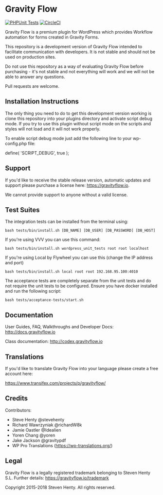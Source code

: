Gravity Flow
==============================

[![PHPUnit Tests](https://github.com/gravityflow/gravityflow/workflows/PHPUnit%20Tests/badge.svg?branch=master)](https://github.com/gravityflow/gravityflow/actions?query=workflow%3A%22PHPUnit+Tests%22)  [![CircleCI](https://circleci.com/gh/gravityflow/gravityflow.svg?style=svg)](https://circleci.com/gh/gravityflow/gravityflow)

Gravity Flow is a premium plugin for WordPress which provides Workflow automation for forms created in Gravity Forms.

This repository is a development version of Gravity Flow intended to facilitate communication with developers. It is not stable and should not be used on production sites.

Do not use this repository as a way of evaluating Gravity Flow before purchasing - it's not stable and not everything will work and we will not be able to answer any questions.

Pull requests are welcome.

## Installation Instructions
The only thing you need to do to get this development version working is clone this repository into your plugins directory and activate script debug mode. If you try to use this plugin without script mode on the scripts and styles will not load and it will not work properly.

To enable script debug mode just add the following line to your wp-config.php file:

define( 'SCRIPT_DEBUG', true );

## Support
If you'd like to receive the stable release version, automatic updates and support please purchase a license here: https://gravityflow.io. 

We cannot provide support to anyone without a valid license.

## Test Suites

The integration tests can be installed from the terminal using:

    bash tests/bin/install.sh [DB_NAME] [DB_USER] [DB_PASSWORD] [DB_HOST]


If you're using VVV you can use this command:

	bash tests/bin/install.sh wordpress_unit_tests root root localhost

If you're using Local by Flywheel you can use this (change the IP address and port)

    bash tests/bin/install.sh local root root 192.168.95.100:4010

The acceptance tests are completely separate from the unit tests and do not require the unit tests to be configured. Ensure you have docker installed and run the following script:
 
    bash tests/acceptance-tests/start.sh


## Documentation
User Guides, FAQ, Walkthroughs and Developer Docs: http://docs.gravityflow.io

Class documentation: http://codex.gravityflow.io

## Translations
If you'd like to translate Gravity Flow into your language please create a free account here:

https://www.transifex.com/projects/p/gravityflow/

## Credits
Contributors:

* Steve Henty @stevehenty
* Richard Wawrzyniak @richardW8k
* Jamie Oastler @Idealien
* Yoren Chang @yoren
* Jake Jackson @gravitypdf
* WP Pro Translations (https://wp-translations.org/)

## Legal
Gravity Flow is a legally registered trademark belonging to Steven Henty S.L. Further details: https://gravityflow.io/trademark

Copyright 2015-2018 Steven Henty. All rights reserved.

